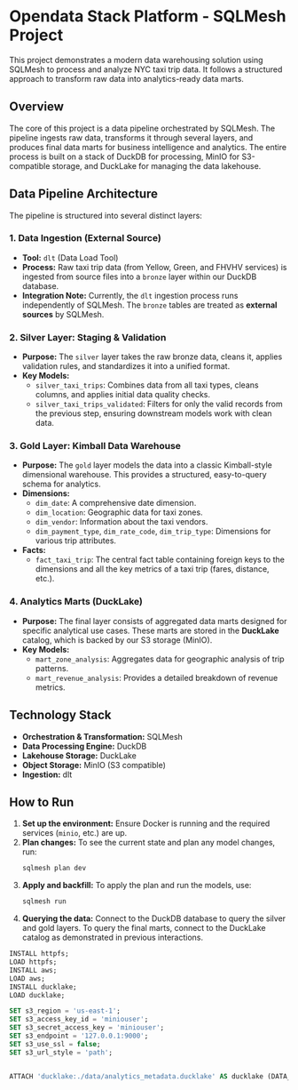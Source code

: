 # Opendata Stack Platform - SQLMesh Project

This project demonstrates a modern data warehousing solution using SQLMesh to process and analyze NYC taxi trip data. It follows a structured approach to transform raw data into analytics-ready data marts.

## Overview

The core of this project is a data pipeline orchestrated by SQLMesh. The pipeline ingests raw data, transforms it through several layers, and produces final data marts for business intelligence and analytics. The entire process is built on a stack of DuckDB for processing, MinIO for S3-compatible storage, and DuckLake for managing the data lakehouse.

## Data Pipeline Architecture

The pipeline is structured into several distinct layers:

### 1. Data Ingestion (External Source)

- **Tool:** `dlt` (Data Load Tool)
- **Process:** Raw taxi trip data (from Yellow, Green, and FHVHV services) is ingested from source files into a `bronze` layer within our DuckDB database.
- **Integration Note:** Currently, the `dlt` ingestion process runs independently of SQLMesh. The `bronze` tables are treated as **external sources** by SQLMesh.

### 2. Silver Layer: Staging & Validation

- **Purpose:** The `silver` layer takes the raw bronze data, cleans it, applies validation rules, and standardizes it into a unified format.
- **Key Models:**
    - `silver_taxi_trips`: Combines data from all taxi types, cleans columns, and applies initial data quality checks.
    - `silver_taxi_trips_validated`: Filters for only the valid records from the previous step, ensuring downstream models work with clean data.

### 3. Gold Layer: Kimball Data Warehouse

- **Purpose:** The `gold` layer models the data into a classic Kimball-style dimensional warehouse. This provides a structured, easy-to-query schema for analytics.
- **Dimensions:**
    - `dim_date`: A comprehensive date dimension.
    - `dim_location`: Geographic data for taxi zones.
    - `dim_vendor`: Information about the taxi vendors.
    - `dim_payment_type`, `dim_rate_code`, `dim_trip_type`: Dimensions for various trip attributes.
- **Facts:**
    - `fact_taxi_trip`: The central fact table containing foreign keys to the dimensions and all the key metrics of a taxi trip (fares, distance, etc.).

### 4. Analytics Marts (DuckLake)

- **Purpose:** The final layer consists of aggregated data marts designed for specific analytical use cases. These marts are stored in the **DuckLake** catalog, which is backed by our S3 storage (MinIO).
- **Key Models:**
    - `mart_zone_analysis`: Aggregates data for geographic analysis of trip patterns.
    - `mart_revenue_analysis`: Provides a detailed breakdown of revenue metrics.

## Technology Stack

- **Orchestration & Transformation:** SQLMesh
- **Data Processing Engine:** DuckDB
- **Lakehouse Storage:** DuckLake
- **Object Storage:** MinIO (S3 compatible)
- **Ingestion:** dlt

## How to Run

1.  **Set up the environment:** Ensure Docker is running and the required services (`minio`, etc.) are up.
2.  **Plan changes:** To see the current state and plan any model changes, run:
    ```bash
    sqlmesh plan dev
    ```
3.  **Apply and backfill:** To apply the plan and run the models, use:
    ```bash
    sqlmesh run
    ```
4.  **Querying the data:** Connect to the DuckDB database to query the silver and gold layers. To query the final marts, connect to the DuckLake catalog as demonstrated in previous interactions.

```sql
INSTALL httpfs;
LOAD httpfs;
INSTALL aws;
LOAD aws;
INSTALL ducklake;
LOAD ducklake;

SET s3_region = 'us-east-1';
SET s3_access_key_id = 'miniouser';
SET s3_secret_access_key = 'miniouser';
SET s3_endpoint = '127.0.0.1:9000';
SET s3_use_ssl = false;
SET s3_url_style = 'path';


ATTACH 'ducklake:./data/analytics_metadata.ducklake' AS ducklake (DATA_PATH 's3://warehouse');

```
